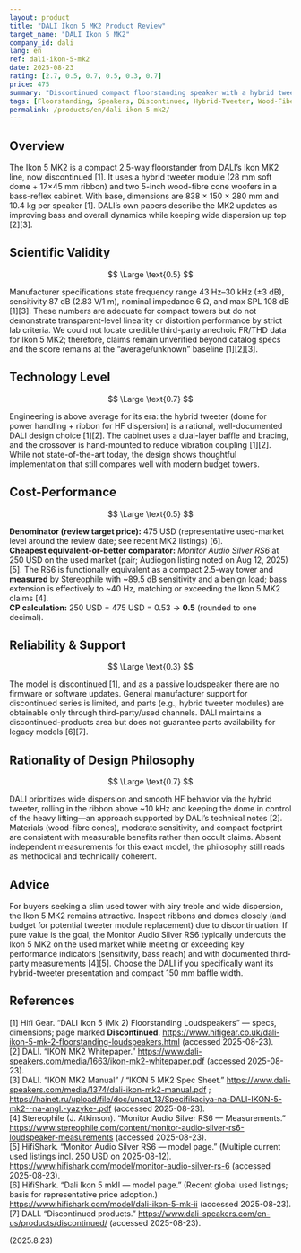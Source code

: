 ```yaml
---
layout: product
title: "DALI Ikon 5 MK2 Product Review"
target_name: "DALI Ikon 5 MK2"
company_id: dali
lang: en
ref: dali-ikon-5-mk2
date: 2025-08-23
rating: [2.7, 0.5, 0.7, 0.5, 0.3, 0.7]
price: 475
summary: "Discontinued compact floorstanding speaker with a hybrid tweeter and dual 5-inch woofers. Solid engineering but limited by lack of third-party measurements and discontinued status; used-market value depends heavily on comparators."
tags: [Floorstanding, Speakers, Discontinued, Hybrid-Tweeter, Wood-Fiber]
permalink: /products/en/dali-ikon-5-mk2/
---
```


## Overview

The Ikon 5 MK2 is a compact 2.5-way floorstander from DALI’s Ikon MK2 line, now discontinued [1]. It uses a hybrid tweeter module (28 mm soft dome + 17×45 mm ribbon) and two 5-inch wood-fibre cone woofers in a bass-reflex cabinet. With base, dimensions are 838 × 150 × 280 mm and 10.4 kg per speaker [1]. DALI’s own papers describe the MK2 updates as improving bass and overall dynamics while keeping wide dispersion up top [2][3].

## Scientific Validity

$$ \Large \text{0.5} $$

Manufacturer specifications state frequency range 43 Hz–30 kHz (±3 dB), sensitivity 87 dB (2.83 V/1 m), nominal impedance 6 Ω, and max SPL 108 dB [1][3]. These numbers are adequate for compact towers but do not demonstrate transparent-level linearity or distortion performance by strict lab criteria. We could not locate credible third-party anechoic FR/THD data for Ikon 5 MK2; therefore, claims remain unverified beyond catalog specs and the score remains at the “average/unknown” baseline [1][2][3].

## Technology Level

$$ \Large \text{0.7} $$

Engineering is above average for its era: the hybrid tweeter (dome for power handling + ribbon for HF dispersion) is a rational, well-documented DALI design choice [1][2]. The cabinet uses a dual-layer baffle and bracing, and the crossover is hand-mounted to reduce vibration coupling [1][2]. While not state-of-the-art today, the design shows thoughtful implementation that still compares well with modern budget towers.

## Cost-Performance

$$ \Large \text{0.5} $$

**Denominator (review target price):** 475 USD (representative used-market level around the review date; see recent MK2 listings) [6].  
**Cheapest equivalent-or-better comparator:** *Monitor Audio Silver RS6* at 250 USD on the used market (pair; Audiogon listing noted on Aug 12, 2025) [5]. The RS6 is functionally equivalent as a compact 2.5-way tower and **measured** by Stereophile with ~89.5 dB sensitivity and a benign load; bass extension is effectively to ~40 Hz, matching or exceeding the Ikon 5 MK2 claims [4].  
**CP calculation:** 250 USD ÷ 475 USD = 0.53 → **0.5** (rounded to one decimal).

## Reliability & Support

$$ \Large \text{0.3} $$

The model is discontinued [1], and as a passive loudspeaker there are no firmware or software updates. General manufacturer support for discontinued series is limited, and parts (e.g., hybrid tweeter modules) are obtainable only through third-party/used channels. DALI maintains a discontinued-products area but does not guarantee parts availability for legacy models [6][7].

## Rationality of Design Philosophy

$$ \Large \text{0.7} $$

DALI prioritizes wide dispersion and smooth HF behavior via the hybrid tweeter, rolling in the ribbon above ~10 kHz and keeping the dome in control of the heavy lifting—an approach supported by DALI’s technical notes [2]. Materials (wood-fibre cones), moderate sensitivity, and compact footprint are consistent with measurable benefits rather than occult claims. Absent independent measurements for this exact model, the philosophy still reads as methodical and technically coherent.

## Advice

For buyers seeking a slim used tower with airy treble and wide dispersion, the Ikon 5 MK2 remains attractive. Inspect ribbons and domes closely (and budget for potential tweeter module replacement) due to discontinuation. If pure value is the goal, the Monitor Audio Silver RS6 typically undercuts the Ikon 5 MK2 on the used market while meeting or exceeding key performance indicators (sensitivity, bass reach) and with documented third-party measurements [4][5]. Choose the DALI if you specifically want its hybrid-tweeter presentation and compact 150 mm baffle width.

## References

[1] Hifi Gear. “DALI Ikon 5 (Mk 2) Floorstanding Loudspeakers” — specs, dimensions; page marked **Discontinued**. https://www.hifigear.co.uk/dali-ikon-5-mk-2-floorstanding-loudspeakers.html (accessed 2025-08-23).  
[2] DALI. “IKON MK2 Whitepaper.” https://www.dali-speakers.com/media/1663/ikon-mk2-whitepaper.pdf (accessed 2025-08-23).  
[3] DALI. “IKON MK2 Manual” / “IKON 5 MK2 Spec Sheet.” https://www.dali-speakers.com/media/1374/dali-ikon-mk2-manual.pdf ; https://hainet.ru/upload/file/doc/uncat_13/Specifikaciya-na-DALI-IKON-5-mk2--na-angl.-yazyke-.pdf (accessed 2025-08-23).  
[4] Stereophile (J. Atkinson). “Monitor Audio Silver RS6 — Measurements.” https://www.stereophile.com/content/monitor-audio-silver-rs6-loudspeaker-measurements (accessed 2025-08-23).  
[5] HifiShark. “Monitor Audio Silver RS6 — model page.” (Multiple current used listings incl. 250 USD on 2025-08-12). https://www.hifishark.com/model/monitor-audio-silver-rs-6 (accessed 2025-08-23).  
[6] HifiShark. “Dali Ikon 5 mkII — model page.” (Recent global used listings; basis for representative price adoption.) https://www.hifishark.com/model/dali-ikon-5-mk-ii (accessed 2025-08-23).  
[7] DALI. “Discontinued products.” https://www.dali-speakers.com/en-us/products/discontinued/ (accessed 2025-08-23).

(2025.8.23)

